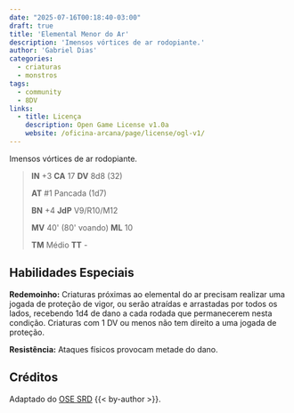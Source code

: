 ```yaml
---
date: "2025-07-16T00:18:40-03:00"
draft: true
title: 'Elemental Menor do Ar'
description: 'Imensos vórtices de ar rodopiante.'
author: 'Gabriel Dias'
categories:
  - criaturas
  - monstros
tags:
  - community
  - 8DV
links:
  - title: Licença
    description: Open Game License v1.0a
    website: /oficina-arcana/page/license/ogl-v1/
---
```


Imensos vórtices de ar rodopiante.

> **IN** +3 **CA** 17 **DV** 8d8 (32)
>
> **AT** #1 Pancada (1d7)
>
> **BN** +4 **JdP** V9/R10/M12
>
> **MV** 40' (80' voando) **ML** 10
>
> **TM** Médio **TT** -

## Habilidades Especiais

**Redemoinho:** Criaturas próximas ao elemental do ar precisam realizar uma jogada de proteção de vigor, ou serão atraídas e arrastadas por todos os lados, recebendo 1d4 de dano a cada rodada que permanecerem nesta condição. Criaturas com 1 DV ou menos não tem direito a uma jogada de proteção.

**Resistência:** Ataques físicos provocam metade do dano.

## Créditos

Adaptado do [OSE SRD](https://ose-srd.netlify.app/) {{< by-author >}}.
